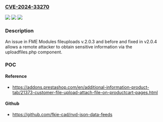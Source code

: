 ### [CVE-2024-33270](https://cve.mitre.org/cgi-bin/cvename.cgi?name=CVE-2024-33270)
![](https://img.shields.io/static/v1?label=Product&message=n%2Fa&color=blue)
![](https://img.shields.io/static/v1?label=Version&message=n%2Fa&color=blue)
![](https://img.shields.io/static/v1?label=Vulnerability&message=n%2Fa&color=brighgreen)

### Description

An issue in FME Modules fileuploads v.2.0.3 and before and fixed in v2.0.4 allows a remote attacker to obtain sensitive information via the uploadfiles.php component.

### POC

#### Reference
- https://addons.prestashop.com/en/additional-information-product-tab/21373-customer-file-upload-attach-file-on-productcart-pages.html

#### Github
- https://github.com/fkie-cad/nvd-json-data-feeds

